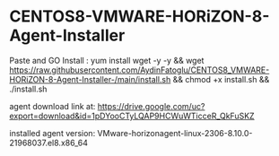 # CENTOS8-VMWARE-HORiZON-8-Agent-Installer

Paste and GO Install : yum install wget -y -y && wget https://raw.githubusercontent.com/AydinFatoglu/CENTOS8_VMWARE-HORiZON-8-Agent-Installer-/main/install.sh && chmod +x install.sh && ./install.sh

agent download link at: https://drive.google.com/uc?export=download&id=1pDYooCTyLQAP9HCWuWTicceR_QkFuSKZ

installed agent version: VMware-horizonagent-linux-2306-8.10.0-21968037.el8.x86_64
